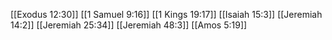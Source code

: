 [[Exodus 12:30]]
[[1 Samuel 9:16]]
[[1 Kings 19:17]]
[[Isaiah 15:3]]
[[Jeremiah 14:2]]
[[Jeremiah 25:34]]
[[Jeremiah 48:3]]
[[Amos 5:19]]
